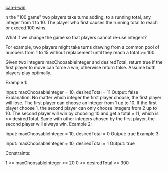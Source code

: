 [can-i-win](https://leetcode.com/problems/can-i-win/)

n the "100 game" two players take turns adding, to a running total, any integer from 1 to 10. The player who first causes the running total to reach or exceed 100 wins.

What if we change the game so that players cannot re-use integers?

For example, two players might take turns drawing from a common pool of numbers from 1 to 15 without replacement until they reach a total >= 100.

Given two integers maxChoosableInteger and desiredTotal, return true if the first player to move can force a win, otherwise return false. Assume both players play optimally.

Example 1:

Input: maxChoosableInteger = 10, desiredTotal = 11
Output: false
Explanation:
No matter which integer the first player choose, the first player will lose.
The first player can choose an integer from 1 up to 10.
If the first player choose 1, the second player can only choose integers from 2 up to 10.
The second player will win by choosing 10 and get a total = 11, which is >= desiredTotal.
Same with other integers chosen by the first player, the second player will always win.
Example 2:

Input: maxChoosableInteger = 10, desiredTotal = 0
Output: true
Example 3:

Input: maxChoosableInteger = 10, desiredTotal = 1
Output: true

Constraints:

1 <= maxChoosableInteger <= 20
0 <= desiredTotal <= 300
